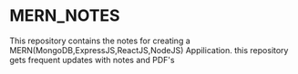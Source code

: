 # MERN_NOTES
This repository contains the notes for creating a MERN(MongoDB,ExpressJS,ReactJS,NodeJS) Appilication. this repository gets frequent updates with notes and PDF's

